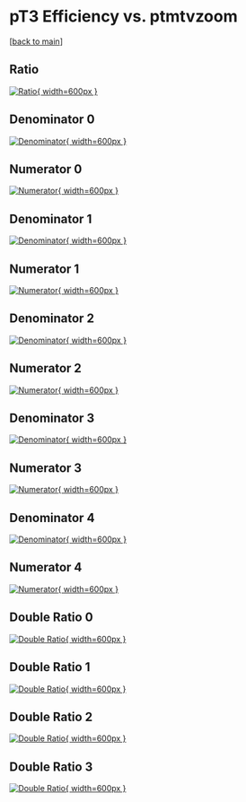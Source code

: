 # pT3 Efficiency vs. ptmtvzoom

[[back to main](./)]



## Ratio

[![Ratio](../mtv/var/pT3_xtr_13_-1_eff_ptmtvzoom.png){ width=600px }](../mtv/var/pT3_xtr_13_-1_eff_ptmtvzoom.pdf)

## Denominator 0

[![Denominator](../mtv/den/pT3_xtr_13_-1_eff_ptmtvzoom_den0.png){ width=600px }](../mtv/den/pT3_xtr_13_-1_eff_ptmtvzoom_den0.pdf)

## Numerator 0

[![Numerator](../mtv/num/pT3_xtr_13_-1_eff_ptmtvzoom_num0.png){ width=600px }](../mtv/num/pT3_xtr_13_-1_eff_ptmtvzoom_num0.pdf)

## Denominator 1

[![Denominator](../mtv/den/pT3_xtr_13_-1_eff_ptmtvzoom_den1.png){ width=600px }](../mtv/den/pT3_xtr_13_-1_eff_ptmtvzoom_den1.pdf)

## Numerator 1

[![Numerator](../mtv/num/pT3_xtr_13_-1_eff_ptmtvzoom_num1.png){ width=600px }](../mtv/num/pT3_xtr_13_-1_eff_ptmtvzoom_num1.pdf)

## Denominator 2

[![Denominator](../mtv/den/pT3_xtr_13_-1_eff_ptmtvzoom_den2.png){ width=600px }](../mtv/den/pT3_xtr_13_-1_eff_ptmtvzoom_den2.pdf)

## Numerator 2

[![Numerator](../mtv/num/pT3_xtr_13_-1_eff_ptmtvzoom_num2.png){ width=600px }](../mtv/num/pT3_xtr_13_-1_eff_ptmtvzoom_num2.pdf)

## Denominator 3

[![Denominator](../mtv/den/pT3_xtr_13_-1_eff_ptmtvzoom_den3.png){ width=600px }](../mtv/den/pT3_xtr_13_-1_eff_ptmtvzoom_den3.pdf)

## Numerator 3

[![Numerator](../mtv/num/pT3_xtr_13_-1_eff_ptmtvzoom_num3.png){ width=600px }](../mtv/num/pT3_xtr_13_-1_eff_ptmtvzoom_num3.pdf)

## Denominator 4

[![Denominator](../mtv/den/pT3_xtr_13_-1_eff_ptmtvzoom_den4.png){ width=600px }](../mtv/den/pT3_xtr_13_-1_eff_ptmtvzoom_den4.pdf)

## Numerator 4

[![Numerator](../mtv/num/pT3_xtr_13_-1_eff_ptmtvzoom_num4.png){ width=600px }](../mtv/num/pT3_xtr_13_-1_eff_ptmtvzoom_num4.pdf)

## Double Ratio 0

[![Double Ratio](../mtv/ratio/pT3_xtr_13_-1_eff_ptmtvzoom_ratio0.png){ width=600px }](../mtv/ratio/pT3_xtr_13_-1_eff_ptmtvzoom_ratio0.pdf)

## Double Ratio 1

[![Double Ratio](../mtv/ratio/pT3_xtr_13_-1_eff_ptmtvzoom_ratio1.png){ width=600px }](../mtv/ratio/pT3_xtr_13_-1_eff_ptmtvzoom_ratio1.pdf)

## Double Ratio 2

[![Double Ratio](../mtv/ratio/pT3_xtr_13_-1_eff_ptmtvzoom_ratio2.png){ width=600px }](../mtv/ratio/pT3_xtr_13_-1_eff_ptmtvzoom_ratio2.pdf)

## Double Ratio 3

[![Double Ratio](../mtv/ratio/pT3_xtr_13_-1_eff_ptmtvzoom_ratio3.png){ width=600px }](../mtv/ratio/pT3_xtr_13_-1_eff_ptmtvzoom_ratio3.pdf)

